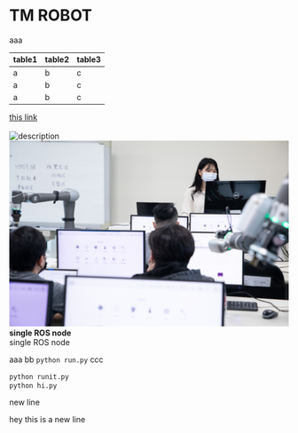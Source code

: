 # __TM ROBOT__
aaa</br>



| table1|table2|table3|
|:---|:---|:---|
| a|b|c|
| a|b|c|
| a|b|c|

[this link](https://techman-robot-ros.readthedocs.io/en/latest/ROS2Demonstration.html#usage-with-demo-code-driver)</br></br>
![description](https://play-lh.googleusercontent.com/aFWiT2lTa9CYBpyPjfgfNHd0r5puwKRGj2rHpdPTNrz2N9LXgN_MbLjePd1OTc0E8Rl1=w240-h480-rw)</br>
![description2](pic/test1.jpg)</br>
__single ROS node__</br>
single ROS node</br>

aaa bb ``python run.py`` ccc
```
python runit.py
python hi.py
```
new line<br>

hey this is a new line